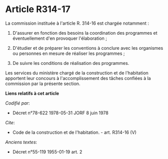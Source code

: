 # Article R314-17

La commission instituée à l'article R. 314-16 est chargée notamment : 

1. D'assurer en fonction des besoins la coordination des programmes et éventuellement d'en provoquer l'élaboration ; 

2. D'étudier et de préparer les conventions à conclure avec les organismes ou personnes en mesure de réaliser les
programmes ; 

3. De suivre les conditions de réalisation des programmes. 

Les services du ministère chargé de la construction et de l'habitation apportent leur concours à l'accomplissement des tâches
confiées à la commission par la présente section.

**Liens relatifs à cet article**

_Codifié par_:

  - Décret n°78-622 1978-05-31 JORF 8 juin 1978

_Cite_:

  - Code de la construction et de l'habitation. - art. R314-16 (V)

_Anciens textes_:

  - Décret n°55-119 1955-01-19 art. 2
